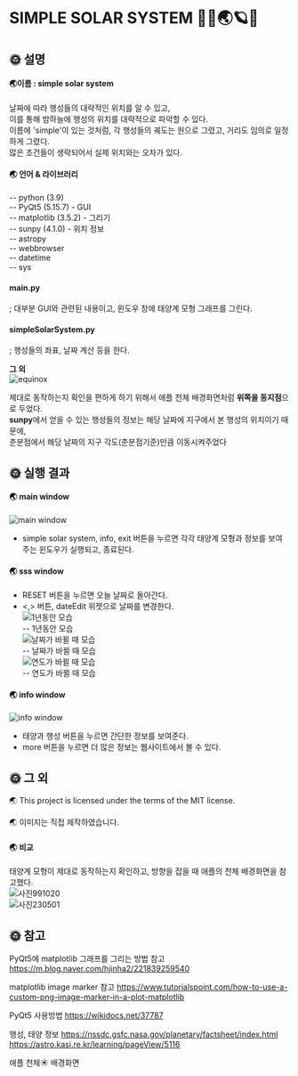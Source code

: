 # SIMPLE SOLAR SYSTEM 🌌🌞🌏🪐🌌


## 🌞 설명
#### 🌏이름 : **simple solar system**  

날짜에 따라 행성들의 대략적인 위치를 알 수 있고,  
이를 통해 밤하늘에 행성의 위치를 대략적으로 파악할 수 있다.  
이름에 'simple'이 있는 것처럼, 각 행성들의 궤도는 원으로 그렸고, 거리도 임의로 일정하게 그렸다.  
많은 조건들이 생략되어서 실제 위치와는 오차가 있다.  
  
#### 🌏 언어 & 라이브러리  
-- python (3.9)  
-- PyQt5 (5.15.7) - GUI  
-- matplotlib (3.5.2) - 그리기  
-- sunpy (4.1.0)  - 위치 정보  
-- astropy  
-- webbrowser  
-- datetime  
-- sys
  
#### main.py
; 대부분 GUI와 관련된 내용이고, 윈도우 창에 태양계 모형 그래프를 그린다.  
  
#### simpleSolarSystem.py  
; 행성들의 좌표, 날짜 계산 등을 한다.  
   
**그 외**    
![equinox](https://github.com/doremissong/simpleSolarSystem/blob/main/image/equinox.png)   
  
제대로 동작하는지 확인을 편하게 하기 위해서 애플 천체 배경화면처럼 **위쪽을 동지점**으로 두었다.  
**sunpy**에서 얻을 수 있는 행성들의 정보는 해당 날짜에 지구에서 본 행성의 위치이기 때문에,  
춘분점에서 해당 날짜의 지구 각도(춘분점기준)만큼 이동시켜주었다  
  
  

## 🌞 실행 결과

#### 🌏 main window  
![main window](https://github.com/doremissong/simpleSolarSystem/blob/main/image/main.PNG)  
- simple solar system, info, exit 버튼을 누르면 각각 태양계 모형과 정보를 보여주는 윈도우가 실행되고, 종료된다.  

#### 🌏 sss window
- RESET 버튼을 누르면 오늘 날짜로 돌아간다. 
- <,> 버튼, dateEdit 위젯으로 날짜를 변경한다.  
![1년동안 모습](https://github.com/doremissong/simpleSolarSystem/blob/main/image/month.gif)  
    -- 1년동안 모습  
![날짜가 바뀔 때 모습](https://github.com/doremissong/simpleSolarSystem/blob/main/image/day.gif)   
-- 날짜가 바뀔 때 모습  
![연도가 바뀔 때 모습](https://github.com/doremissong/simpleSolarSystem/blob/main/image/year.gif)  
-- 연도가 바뀔 때 모습   

#### 🌏 info window
![info window](https://github.com/doremissong/simpleSolarSystem/blob/main/image/info.gif)
- 태양과 행성 버튼을 누르면 간단한 정보를 보여준다.
- more 버튼을 누르면 더 많은 정보는 웹사이트에서 볼 수 있다.
 
  
## 🌞 그 외

🌏 This project is licensed under the terms of the MIT license.

🌏 이미지는 직접 제작하였습니다.


#### 🌏 비교  
 태양계 모형이 제대로 동작하는지 확인하고, 방향을 잡을 때 애플의 천체 배경화면을 참고했다.  
![사진991020](https://github.com/doremissong/simpleSolarSystem/blob/main/image/991020.png)  
![사진230501](https://github.com/doremissong/simpleSolarSystem/blob/main/image/230501.png)  
 

## 🌞 참고

PyQt5에 matplotlib 그래프를 그리는 방법 참고
https://m.blog.naver.com/hjinha2/221839259540

matplotlib image marker 참고
https://www.tutorialspoint.com/how-to-use-a-custom-png-image-marker-in-a-plot-matplotlib

PyQt5 사용방법
https://wikidocs.net/37787

행성, 태양 정보
https://nssdc.gsfc.nasa.gov/planetary/factsheet/index.html  
https://astro.kasi.re.kr/learning/pageView/5116

애플 천체☀ 배경화면

